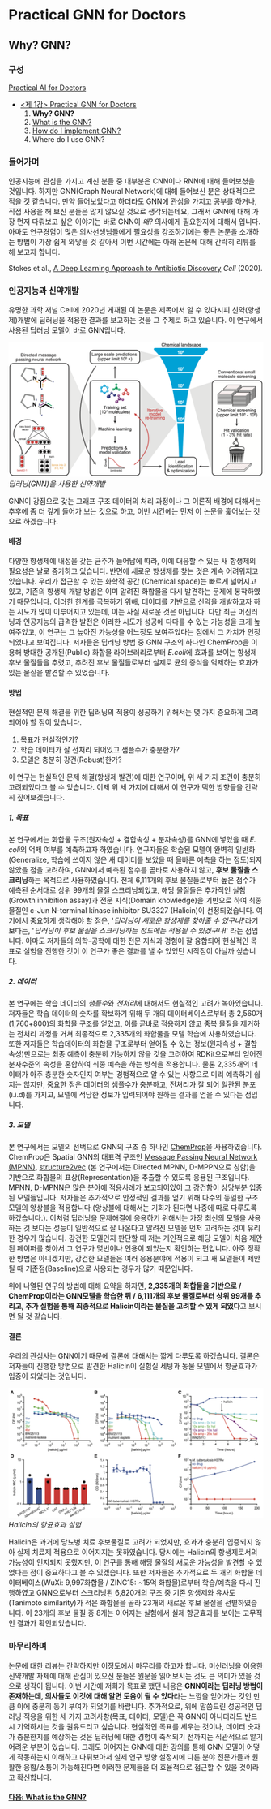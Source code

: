 # Practical GNN for Doctors
## Why? GNN?

### 구성
[Practical AI for Doctors](https://github.com/devdoctors/practical-ai-for-doctors)
- [<제 1강> Practical GNN for Doctors](https://github.com/devdoctors/practical-ai-for-doctors/tree/main/gnn)
  1. **Why? GNN?**
  2. [What is the GNN?](https://github.com/devdoctors/practical-ai-for-doctors/blob/main/gnn/02-what.md)
  3. [How do I implement GNN?](https://github.com/devdoctors/practical-ai-for-doctors/blob/main/gnn/03-how.ipynb)
  4. Where do I use GNN?



### 들어가며

인공지능에 관심을 가지고 계신 분들 중 대부분은 CNN이나 RNN에 대해 들어보셨을 것입니다.
하지만 GNN(Graph Neural Network)에 대해 들어보신 분은 상대적으로 적을 것 같습니다.
만약 들어보았다고 하더라도 GNN에 관심을 가지고 공부를 하거나, 직접 사용을 해 보신 분들은 많지 않으실 것으로 생각되는데요,
그래서 GNN에 대해 가장 먼저 다뤄보고 싶은 이야기는 바로 GNN이 *왜?* 의사에게 필요한지에 대해서 입니다.
아마도 연구경험이 많은 의사선생님들에게 필요성을 강조하기에는 좋은 논문을 소개하는 방법이 가장 쉽게 와닿을 것 같아서 이번 시간에는 아래 논문에 대해 간략히 리뷰를 해 보고자 합니다.

Stokes et al., [A Deep Learning Approach to Antibiotic Discovery](https://www.sciencedirect.com/science/article/pii/S0092867420301021) *Cell* (2020).

### 인공지능과 신약개발
유명한 과학 저널 Cell에 2020년 게재된 이 논문은 제목에서 알 수 있다시피 신약(항생제)개발에 딥러닝을 적용한 결과를 보고하는 것을 그 주제로 하고 있습니다.
이 연구에서 사용된 딥러닝 모델이 바로 GNN입니다.

![gnn-01-01](/assets/gnn-01-01.png)
_딥러닝(GNN)을 사용한 신약개발_

GNN이 강점으로 갖는 그래프 구조 데이터의 처리 과정이나 그 이론적 배경에 대해서는 추후에 좀 더 깊게 들어가 보는 것으로 하고, 이번 시간에는 먼저 이 논문을 훑어보는 것으로 하겠습니다.

#### 배경
다양한 항생제에 내성을 갖는 균주가 늘어남에 따라, 이에 대응할 수 있는 새 항생제의 필요성은 날로 증가하고 있습니다.
반면에 새로운 항생제를 찾는 것은 계속 어려워지고 있습니다.
우리가 접근할 수 있는 화학적 공간 (Chemical space)는 빠르게 넓어지고 있고, 기존의 항생제 개발 방법은 이미 알려진 화합물을 다시 발견하는 문제에 봉착하였기 때문입니다.
이러한 한계를 극복하기 위해, 데이터를 기반으로 신약을 개발하고자 하는 시도가 많이 이루어지고 있는데, 이는 사실 새로운 것은 아닙니다.
다만 최근 머신러닝과 인공지능의 급격한 발전은 이러한 시도가 성공에 다다를 수 있는 가능성을 크게 높여주었고, 이 연구는 그 높아진 가능성을 어느정도 보여주었다는 점에서 그 가치가 인정되었다고 보여집니다.
저자들은 딥러닝 방법 중 GNN 구조의 하나인 ChemProp을 이용해 방대한 공개된(Public) 화합물 라이브러리로부터 *E.coli*에 효과를 보이는 항생제 후보 물질들을 추렸고, 추려진 후보 물질들로부터 실제로 균의 증식을 억제하는 효과가 있는 물질을 발견할 수 있었습니다.

#### 방법
현실적인 문제 해결을 위한 딥러닝의 적용이 성공하기 위해서는 몇 가지 중요하게 고려되어야 할 점이 있습니다.
1. 목표가 현실적인가?
2. 학습 데이터가 잘 전처리 되어있고 샘플수가 충분한가?
3. 모델은 충분히 강건(Robust)한가?

이 연구는 현실적인 문제 해결(항생제 발견)에 대한 연구이며, 위 세 가지 조건이 충분히 고려되었다고 볼 수 있습니다.
이제 위 세 가지에 대해서 이 연구가 택한 방향들을 간략히 짚어보겠습니다.

##### 1. 목표
본 연구에서는 화합물 구조(원자속성 + 결합속성 + 분자속성)를 GNN에 넣었을 때 *E. coli*의 억제 여부를 예측하고자 하였습니다.
연구자들은 학습된 모델이 완벽히 일반화(Generalize, 학습에 쓰이지 않은 새 데이터를 보았을 때 올바른 예측을 하는 정도)되지 않았을 점을 고려하여, GNN에서 예측된 점수를 곧바로 사용하지 않고, **후보 물질을 스크리닝**하는 목적으로 사용하였습니다.
전체 6,111개의 후보 물질들로부터 높은 점수가 예측된 순서대로 상위 99개의 물질 스크리닝되었고, 해당 물질들은 추가적인 실험(Growth inhibition assay)과 전문 지식(Domain knowledge)을 기반으로 하여 최종 물질인 c-Jun N-terminal kinase inhibitor SU3327 (Halicin)이 선정되었습니다.
여기에서 중요하게 생각해야 할 점은, '*딥러닝이 새로운 항생제를 찾아줄 수 있구나!*'라기보다는, '*딥러닝이 후보 물질을 스크리닝하는 정도에는 적용될 수 있겠구나!*' 라는 점입니다.
아마도 저자들의 의학-공학에 대한 전문 지식과 경험이 잘 융합되어 현실적인 목표로 실험을 진행한 것이 이 연구가 좋은 결과를 낼 수 있었던 시작점이 아닐까 싶습니다.

##### 2. 데이터
본 연구에는 학습 데이터의 *샘플수*와 *전처리*에 대해서도 현실적인 고려가 녹아있습니다.
저자들은 학습 데이터의 숫자를 확보하기 위해 두 개의 데이터베이스로부터 총 2,560개(1,760+800)의 화합물 구조를 얻었고, 이를 곧바로 적용하지 않고 중복 물질을 제거하는 전처리 과정을 거쳐 최종적으로 2,335개의 화합물을 모델 학습에 사용하였습니다.
또한 저자들은 학습데이터의 화합물 구조로부터 얻어질 수 있는 정보(원자속성 + 결합속성)만으로는 최종 예측이 충분히 가능하지 않을 것을 고려하여 RDKit으로부터 얻어진 분자수준의 속성을 혼합하여 최종 예측을 하는 방식을 적용합니다.
물론 2,335개의 데이터가 아주 충분한 숫자인지 여부는 경험적으로 알 수 있는 사항으로 미리 예측하기 쉽지는 않지만, 중요한 점은 데이터의 샘플수가 충분하고, 전처리가 잘 되어 일관된 분포(i.i.d)를 가지고, 모델에 적당한 정보가 입력되어야 원하는 결과를 얻을 수 있다는 점입니다.

##### 3. 모델
본 연구에서는 모델의 선택으로 GNN의 구조 중 하나인 [ChemProp](https://pubs.acs.org/doi/10.1021/acs.jcim.9b00237)을 사용하였습니다.
ChemProp은 Spatial GNN의 대표격 구조인 [Message Passing Neural Network (MPNN)](https://arxiv.org/abs/1704.01212), [structure2vec](https://arxiv.org/abs/1603.05629) (본 연구에서는 Directed MPNN, D-MPPN으로 칭함)을 기반으로 화합물의 표상(Representation)을 추출할 수 있도록 응용된 구조입니다.
MPNN, D-MPNN은 많은 분야에 적용사례가 보고되어있어 그 강건함이 상당부분 입증된 모델들입니다.
저자들은 추가적으로 안정적인 결과를 얻기 위해 다수의 동일한 구조 모델의 앙상블을 적용합니다 (앙상블에 대해서는 기회가 된다면 나중에 따로 다루도록 하겠습니다.).
이처럼 딥러닝을 문제해결에 응용하기 위해서는 가장 최신의 모델을 사용하는 것 보다는 성능이 일반적으로 잘 나온다고 알려진 모델을 먼저 고려하는 것이 유리한 경우가 많습니다.
강건한 모델인지 판단할 때 저는 개인적으로 해당 모델이 처음 제안된 페이퍼를 찾아서 그 연구가 몇번이나 인용이 되었는지 확인하는 편입니다.
아주 정확한 방법은 아니겠지만, 강건한 모델들은 여러 응용분야에 적용이 되고 새 모델들이 제안될 때 기준점(Baseline)으로 사용되는 경우가 많기 때문입니다.

위에 나열된 연구의 방법에 대해 요약을 하자면, **2,335개의 화합물을 기반으로 / ChemProp이라는 GNN모델을 학습한 뒤 / 6,111개의 후보 물질로부터 상위 99개를 추리고, 추가 실험을 통해 최종적으로 Halicin이라는 물질을 고려할 수 있게 되었다**고 보시면 될 것 같습니다.

#### 결론
우리의 관심사는 GNN이기 때문에 결론에 대해서는 짧게 다루도록 하겠습니다.
결론은 저자들이 진행한 방법으로 발견한 Halicin이 실험실 세팅과 동물 모델에서 항균효과가 입증이 되었다는 것입니다.

![gnn-01-02](/assets/gnn-01-02.png)
_Halicin의 항균효과 실험_

Halicin은 과거에 당뇨병 치료 후보물질로 고려가 되었지만, 효과가 충분히 입증되지 않아 실제 치료제 적용으로 이어지지는 못하였습니다.
당시에는 Halicin의 항생제로서의 가능성이 인지되지 못했지만, 이 연구를 통해 해당 물질의 새로운 가능성을 발견할 수 있었다는 점이 중요하다고 볼 수 있겠습니다.
또한 저자들은 추가적으로 두 개의 화합물 데이터베이스(WuXi: 9,997화합물 / ZINC15: ~15억 화합물)로부터 학습/예측을 다시 진행하였고 GNN으로부터 스크리닝된 6,820개의 구조 중 기존 항생제와 유사도(Tanimoto similarity)가 적은 화합물을 골라 23개의 새로운 후보 물질을 선별하였습니다.
이 23개의 후보 물질 중 8개는 이어지는 실험에서 실제 항균효과를 보이는 고무적인 결과가 확인되었습니다.


### 마무리하며
논문에 대한 리뷰는 간략하지만 이정도에서 마무리를 하고자 합니다.
머신러닝을 이용한 신약개발 자체에 대해 관심이 있으신 분들은 원문을 읽어보시는 것도 큰 의미가 있을 것으로 생각이 됩니다.
이번 시간에 저희가 목표로 했던 내용은 **GNN이라는 딥러닝 방법이 존재하는데, 의사들도 이것에 대해 알면 도움이 될 수 있다**라는 느낌을 얻어가는 것인 만큼 이에 충분히 동기 부여가 되었기를 바랍니다.
추가적으로, 위에 말씀드린 성공적인 딥러닝 적용을 위한 세 가지 고려사항(목표, 데이터, 모델)은 꼭 GNN이 아니더라도 반드시 기억하시는 것을 권유드리고 싶습니다.
현실적인 목표를 세우는 것이나, 데이터 숫자가 충분한지를 예상하는 것은 딥러닝에 대한 경험이 축적되기 전까지는 직관적으로 알기 어려운 부분이 있습니다.
그래도 이어지는 GNN에 대한 강의를 통해 GNN 모델이 어떻게 작동하는지 이해하고 다뤄보아서 실제 연구 방향 설정시에 다른 분야 전문가들과 원활한 융합/소통이 가능해진다면 이러한 문제들을 더 효율적으로 접근할 수 있을 것이라고 확신합니다.

#### [다음: What is the GNN?](https://github.com/devdoctors/practical-ai-for-doctors/blob/main/gnn/02-what.md)
